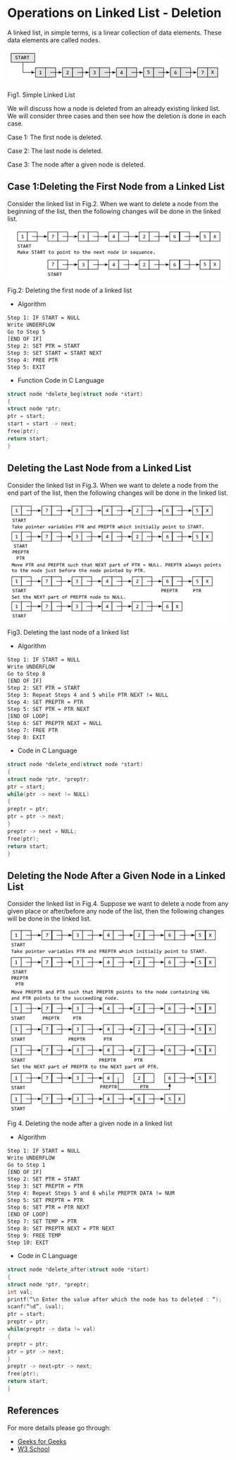 
# Operations on Linked List - Deletion

A linked list, in simple terms, is a linear collection of data elements. These data elements are
called nodes.

<img src="img/img1.png">

Fig1. Simple Linked List

We will discuss how a node is deleted from an already existing linked list. We will consider three cases and then see how the deletion is done in each case.

Case 1: The first node is deleted.

Case 2: The last node is deleted.

Case 3: The node after a given node is deleted.
## Case 1:Deleting the First Node from a Linked List

Consider the linked list in Fig.2. When we want to delete a node from the beginning of the
list, then the following changes will be done in the linked list.

<img src="img/img2.png">

Fig.2: Deleting the first node of a linked list


- Algorithm
```algorithm
Step 1: IF START = NULL
Write UNDERFLOW
Go to Step 5
[END OF IF]
Step 2: SET PTR = START
Step 3: SET START = START NEXT
Step 4: FREE PTR
Step 5: EXIT
```

- Function Code in C Language

```c
struct node *delete_beg(struct node *start)
{
struct node *ptr;
ptr = start;
start = start -> next;
free(ptr);
return start;
}
```
## Deleting the Last Node from a Linked List

Consider the linked list in Fig.3. When we want to delete a node from the end part of the
list, then the following changes will be done in the linked list.

<img src="img/img3.png">

Fig3. Deleting the last node of a linked list

- Algorithm
```algorithm
Step 1: IF START = NULL
Write UNDERFLOW
Go to Step 8
[END OF IF]
Step 2: SET PTR = START
Step 3: Repeat Steps 4 and 5 while PTR NEXT != NULL
Step 4: SET PREPTR = PTR
Step 5: SET PTR = PTR NEXT
[END OF LOOP]
Step 6: SET PREPTR NEXT = NULL
Step 7: FREE PTR
Step 8: EXIT
```

- Code in C Language

```c
struct node *delete_end(struct node *start)
{
struct node *ptr, *preptr;
ptr = start;
while(ptr -> next != NULL)
{
preptr = ptr;
ptr = ptr -> next;
}
preptr -> next = NULL;
free(ptr);
return start;
}
```

## Deleting the Node After a Given Node in a Linked List

Consider the linked list in Fig.4. Suppose we want to delete a node from any given place or after/before any node of the
list, then the following changes will be done in the linked list.

<img src="img/img4.png">

Fig 4. Deleting the node after a given node in a linked list

- Algorithm
```algorithm
Step 1: IF START = NULL
Write UNDERFLOW
Go to Step 1
[END OF IF]
Step 2: SET PTR = START
Step 3: SET PREPTR = PTR
Step 4: Repeat Steps 5 and 6 while PREPTR DATA != NUM
Step 5: SET PREPTR = PTR
Step 6: SET PTR = PTR NEXT
[END OF LOOP]
Step 7: SET TEMP = PTR
Step 8: SET PREPTR NEXT = PTR NEXT
Step 9: FREE TEMP
Step 10: EXIT
```

- Code in C Language

```c
struct node *delete_after(struct node *start)
{
struct node *ptr, *preptr;
int val;
printf(“\n Enter the value after which the node has to deleted : “);
scanf(“%d”, &val);
ptr = start;
preptr = ptr;
while(preptr -> data != val)
{
preptr = ptr;
ptr = ptr -> next;
}
preptr -> next=ptr -> next;
free(ptr);
return start;
}
```


  
## References 
 
 For more details please go through:
 
 - [Geeks for Geeks](https://www.geeksforgeeks.org/data-structures/)
 - [W3 School](https://www.w3schools.in/data-structures-tutorial/linked-list/)
 
  